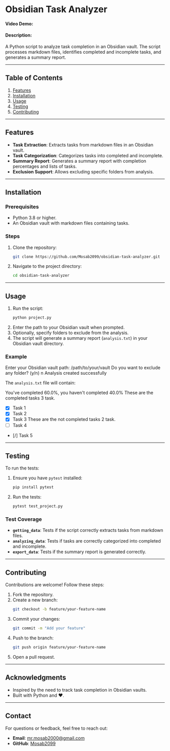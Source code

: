 # Obsidian Task Analyzer
#### Video Demo:  <URL HERE>
#### Description:
A Python script to analyze task completion in an Obsidian vault. The script processes markdown files, identifies completed and incomplete tasks, and generates a summary report.

---

## Table of Contents
1. [Features](#features)
2. [Installation](#installation)
3. [Usage](#usage)
4. [Testing](#testing)
5. [Contributing](#contributing)

---

## Features
- **Task Extraction**: Extracts tasks from markdown files in an Obsidian vault.
- **Task Categorization**: Categorizes tasks into completed and incomplete.
- **Summary Report**: Generates a summary report with completion percentages and lists of tasks.
- **Exclusion Support**: Allows excluding specific folders from analysis.

---

## Installation

### Prerequisites
- Python 3.8 or higher.
- An Obsidian vault with markdown files containing tasks.

### Steps
1. Clone the repository:
   ```bash
   git clone https://github.com/Mosab2099/obsidian-task-analyzer.git
   ```
2. Navigate to the project directory:
   ```bash
   cd obsidian-task-analyzer
   ```

---

## Usage

1. Run the script:
   ```bash
   python project.py
   ```
2. Enter the path to your Obsidian vault when prompted.
3. Optionally, specify folders to exclude from the analysis.
4. The script will generate a summary report (`analysis.txt`) in your Obsidian vault directory.

### Example

Enter your Obsidian vault path: /path/to/your/vault
Do you want to exclude any folder? (y/n) n
Analysis created successfully


The `analysis.txt` file will contain:

You've completed 60.0%, you haven't completed 40.0%
These are the completed tasks 3 task.
- [x] Task 1
- [x] Task 2
- [x] Task 3
These are the not completed tasks 2 task.
- [ ] Task 4
- [/] Task 5


---

## Testing

To run the tests:
1. Ensure you have `pytest` installed:
   ```bash
   pip install pytest
   ```
2. Run the tests:
   ```bash
   pytest test_project.py
   ```

### Test Coverage
- **`getting_data`**: Tests if the script correctly extracts tasks from markdown files.
- **`analyzing_data`**: Tests if tasks are correctly categorized into completed and incomplete.
- **`export_data`**: Tests if the summary report is generated correctly.

---

## Contributing

Contributions are welcome! Follow these steps:
1. Fork the repository.
2. Create a new branch:
   ```bash
   git checkout -b feature/your-feature-name
   ```
3. Commit your changes:
   ```bash
   git commit -m "Add your feature"
   ```
4. Push to the branch:
   ```bash
   git push origin feature/your-feature-name
   ```
5. Open a pull request.

---


## Acknowledgments
- Inspired by the need to track task completion in Obsidian vaults.
- Built with Python and ❤️.

---

## Contact

For questions or feedback, feel free to reach out:
- **Email**: mr.mosab2000@gmail.com
- **GitHub**: [Mosab2099](https://github.com/Mosab2099)
